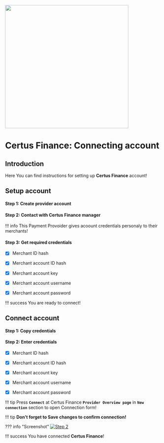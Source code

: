 <img src="https://static.openfintech.io/payment_providers/certusfinance/logo.png" width="400px">

# Certus Finance: Connecting account

## Introduction

Here You can find  instructions for setting up **Certus Finance** account!

## Setup account

#### Step 1: Create provider account

#### Step 2: Contact with Certus Finance manager

!!! info
    This Payment Provoider gives acoount credentials personaly to their merchants!

#### Step 3: Get required credentials

- [x] Merchant ID hash

- [x] Merchant account ID hash

- [x] Merchant account key

- [x] Merchant account username

- [x] Merchant account password

!!! success
    You are ready to connect!
    
## Connect account

#### Step 1: Copy credentials

#### Step 2: Enter credentials
- [x] Merchant ID hash

- [x] Merchant account ID hash

- [x] Merchant account key

- [x] Merchant account username

- [x] Merchant account password

!!! tip
    Press **```Connect```** at Certus Finance **```Provider Overview page```** in **```New connection```** section to open Connection form!

!!! tip
    **Don't forget to Save changes to confirm connection!**

??? info "Screenshot"
    [![Step 2](images/certusfinance-step_connect.png)](images/certusfinance-step_connect.png)

!!! success
    You have connected **Certus Finance**!